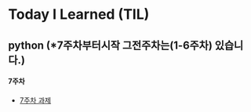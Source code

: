 # Today I Learned (TIL)

## python  (*7주차부터시작 그전주차는(1-6주차)    있습니다.)

#### 7주차
- [7주차 과제](../main/7주차%20과제.md)
